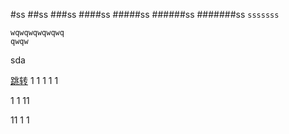 #ss
##ss
###ss
####ss
#####ss
######ss
#######ss
`sssssss`

    wqwqwqwqwqwq
    qwqw

sda 

[跳转]()
1
1
1
1
1

1
1
11

11
1
1